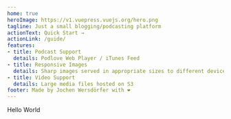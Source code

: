 ```yaml
---
home: true
heroImage: https://v1.vuepress.vuejs.org/hero.png
tagline: Just a small blogging/podcasting platform
actionText: Quick Start →
actionLink: /guide/
features:
- title: Podcast Support
  details: Podlove Web Player / iTunes Feed
- title: Responsive Images
  details: Sharp images served in appropriate sizes to different devices
- title: Video Support
  details: Large media files hosted on S3
footer: Made by Jochen Wersdörfer with ❤️
---
```

Hello World